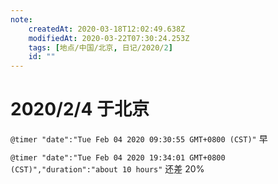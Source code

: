 ```yaml
---
note:
    createdAt: 2020-03-18T12:02:49.638Z
    modifiedAt: 2020-03-22T07:30:24.253Z
    tags: [地点/中国/北京, 日记/2020/2]
    id: ""
---
```

# 2020/2/4 于北京

`@timer "date":"Tue Feb 04 2020 09:30:55 GMT+0800 (CST)"`
早

`@timer "date":"Tue Feb 04 2020 19:34:01 GMT+0800 (CST)","duration":"about 10 hours"`
还差 20%
